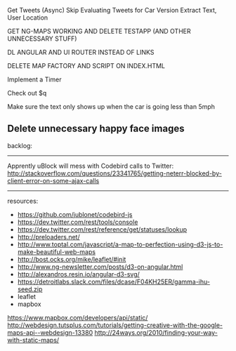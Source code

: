 Get Tweets (Async)
Skip Evaluating Tweets for Car Version
Extract Text, User Location

GET NG-MAPS WORKING AND DELETE TESTAPP (AND OTHER UNNECESSARY STUFF)

DL ANGULAR AND UI ROUTER INSTEAD OF LINKS

DELETE MAP FACTORY AND SCRIPT ON INDEX.HTML

Implement a Timer


Check out $q

Make sure the text only shows up when the car is going less than 5mph

Delete unnecessary happy face images
---------
backlog:


---------
Apprently uBlock will mess with Codebird calls to Twitter: http://stackoverflow.com/questions/23341765/getting-neterr-blocked-by-client-error-on-some-ajax-calls

---------
resources:
- https://github.com/jublonet/codebird-js 
- https://dev.twitter.com/rest/tools/console
- https://dev.twitter.com/rest/reference/get/statuses/lookup
- http://preloaders.net/
- http://www.toptal.com/javascript/a-map-to-perfection-using-d3-js-to-make-beautiful-web-maps
- http://bost.ocks.org/mike/leaflet/#init
- http://www.ng-newsletter.com/posts/d3-on-angular.html
- http://alexandros.resin.io/angular-d3-svg/
- https://detroitlabs.slack.com/files/dcase/F04KH25ER/gamma-ihu-seed.zip
- leaflet
- mapbox


https://www.mapbox.com/developers/api/static/
http://webdesign.tutsplus.com/tutorials/getting-creative-with-the-google-maps-api--webdesign-13380
http://24ways.org/2010/finding-your-way-with-static-maps/

<script src="https://maps.googleapis.com/maps/api/js?v=3.exp"></script>
